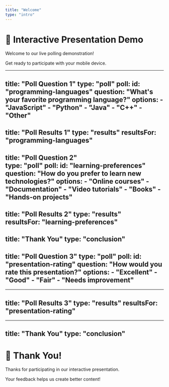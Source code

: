 ```yaml
---
title: "Welcome"
type: "intro"
---
```


# 🎉 Interactive Presentation Demo

Welcome to our live polling demonstration!

Get ready to participate with your mobile device.

---
title: "Poll Question 1"
type: "poll"
poll:
  id: "programming-languages"
  question: "What's your favorite programming language?"
  options:
    - "JavaScript"
    - "Python"
    - "Java"
    - "C++"
    - "Other"
---
title: "Poll Results 1"
type: "results"
resultsFor: "programming-languages"
---
title: "Poll Question 2"  
type: "poll"
poll:
  id: "learning-preferences"
  question: "How do you prefer to learn new technologies?"
  options:
    - "Online courses"
    - "Documentation"
    - "Video tutorials"
    - "Books"
    - "Hands-on projects"
---
title: "Poll Results 2"
type: "results"  
resultsFor: "learning-preferences"
---
title: "Thank You"
type: "conclusion"
---
title: "Poll Question 3"
type: "poll"
poll:
  id: "presentation-rating"
  question: "How would you rate this presentation?"
  options:
    - "Excellent"
    - "Good" 
    - "Fair"
    - "Needs improvement"
---

---
title: "Poll Results 3"
type: "results"
resultsFor: "presentation-rating"
---

---
title: "Thank You"
type: "conclusion"
---

# 🙏 Thank You!

Thanks for participating in our interactive presentation.

Your feedback helps us create better content!